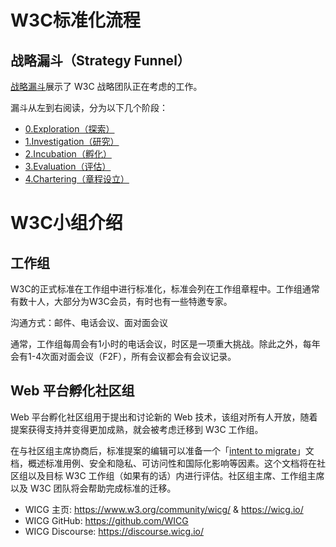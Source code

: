 # W3C标准化流程

## 战略漏斗（Strategy Funnel）

[战略漏斗](https://github.com/w3c/strategy/projects/2)展示了 W3C 战略团队正在考虑的工作。

漏斗从左到右阅读，分为以下几个阶段：

* [0.Exploration（探索）](https://github.com/w3c/strategy/blob/master/0.Exploration.md)
* [1.Investigation（研究）](https://github.com/w3c/strategy/blob/master/1.Investigation.md)
* [2.Incubation（孵化）](https://github.com/w3c/strategy/blob/master/2.Incubation.md)
* [3.Evaluation（评估）](https://github.com/w3c/strategy/blob/master/3.Evaluation.md)
* [4.Chartering（章程设立）](https://github.com/w3c/strategy/blob/master/4.Chartering.md)

# W3C小组介绍

## 工作组

W3C的正式标准在工作组中进行标准化，标准会列在工作组章程中。工作组通常有数十人，大部分为W3C会员，有时也有一些特邀专家。

沟通方式：邮件、电话会议、面对面会议

通常，工作组每周会有1小时的电话会议，时区是一项重大挑战。除此之外，每年会有1-4次面对面会议（F2F），所有会议都会有会议记录。

## Web 平台孵化社区组

Web 平台孵化社区组用于提出和讨论新的 Web 技术，该组对所有人开放，随着提案获得支持并变得更加成熟，就会被考虑迁移到 W3C 工作组。

在与社区组主席协商后，标准提案的编辑可以准备一个「[intent to migrate](https://github.com/WICG/admin/blob/gh-pages/intent-to-migrate.md)」文档，概述标准用例、安全和隐私、可访问性和国际化影响等因素。这个文档将在社区组以及目标 W3C 工作组（如果有的话）内进行评估。社区组主席、工作组主席以及 W3C 团队将会帮助完成标准的迁移。

* WICG 主页: https://www.w3.org/community/wicg/ & https://wicg.io/
* WICG GitHub: https://github.com/WICG
* WICG Discourse: https://discourse.wicg.io/
